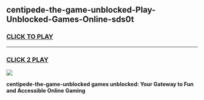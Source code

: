 
## centipede-the-game-unblocked-Play-Unblocked-Games-Online-sds0t
<h3>
<a href="https://premium76.site?title=centipede-the-game-unblocked&ref=25A">CLICK TO PLAY</a></h3>
<hr>

<h3>
<a href="https://premium76.site?title=centipede-the-game-unblocked&ref=25A">CLICK 2 PLAY</a>
  
</h3>

<a href="https://premium76.site?title=centipede-the-game-unblocked&ref=25A"><img src="https://clearcache.store/games.png"></a>


**centipede-the-game-unblocked games unblocked: Your Gateway to Fun and Accessible Online Gaming**
